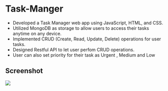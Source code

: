 # Task-Manger

- Developed a Task Manager web app using JavaScript, HTML, and CSS.
-  Utilized MongoDB as storage to allow users to access their tasks anytime on any device.
- Implemented CRUD (Create, Read, Update, Delete) operations for user tasks.
- Designed Restful API to let user perfom CRUD operations.
- User can also set priority for their task as Urgent , Medium and Low
## Screenshot
<img src="https://github.com/BytesBlaze/statics-img/blob/main/Screenshot%202023-07-23%20121822.png?raw=true"/>

